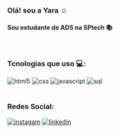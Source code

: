 ### Olá! sou a Yara ☺️
#### Sou estudante de ADS na SPtech 📚
<br>

### Tcnologias que uso 💻:

<div style="display: inlin_block">
<img olign="center" alt="html5" src="https://img.shields.io/badge/HTML5-E34F26?style=for-the-badge&logo=html5&logoColor=white"/>
<img olign="center" alt="css" src="https://img.shields.io/badge/CSS-239120?&style=for-the-badge&logo=css3&logoColor=white"/>
<img olign="center" alt="javascript" src="https://img.shields.io/badge/JavaScript-F7DF1E?style=for-the-badge&logo=javascript&logoColor=black"/>
<img olign="center" alt="sql" src="https://img.shields.io/badge/MySQL-00000F?style=for-the-badge&logo=mysql&logoColor=white"/>
</div>
<br/>

### Redes Social:
[![instagam](https://img.shields.io/badge/Instagram-E4405F?style=for-the-badge&logo=instagram&logoColor=white)](https://www.instagram.com/yah_olih/)
[![linkedin](https://img.shields.io/badge/LinkedIn-0077B5?style=for-the-badge&logo=linkedin&logoColor=white)](https://www.linkedin.com/in/yara-oliveira-1452931b5/)
